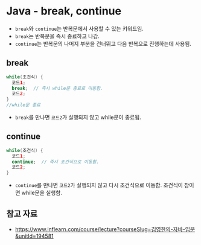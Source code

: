 # Java - break, continue

- `break`와 `continue`는 반복문에서 사용할 수 있는 키워드임.
- `break`는 반복문을 즉시 종료하고 나감.
- `continue`는 반복문의 나머지 부분을 건너뛰고 다음 반복으로 진행하는데 사용됨.

## **break**

```java
while(조건식) {
  코드1;
  break;  // 즉시 while문 종료로 이동함.
  코드2;
}
//while문 종료
```

- `break`를 만나면 `코드2`가 실행되지 않고 while문이 종료됨.

## **continue**

```java
while(조건식) {
  코드1;
  continue;  // 즉시 조건식으로 이동함.
  코드2;
}
```

- `continue`를 만나면 `코드2`가 실행되지 않고 다시 조건식으로 이동함. 조건식이 참이면 while문을 실행함.

## 참고 자료

- https://www.inflearn.com/course/lecture?courseSlug=김영한의-자바-입문&unitId=194581